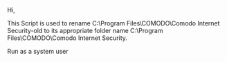 Hi,

This Script is used to rename C:\Program Files\COMODO\Comodo Internet Security-old to its appropriate folder name C:\Program Files\COMODO\Comodo Internet Security.

 

Run as a system user
